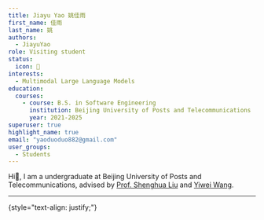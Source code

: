 ```yaml
---
title: Jiayu Yao 姚佳雨
first_name: 佳雨
last_name: 姚
authors:
  - JiayuYao
role: Visiting student
status:
  icon: 🔬
interests:
  - Multimodal Large Language Models
education:
  courses:
    - course: B.S. in Software Engineering
      institution: Beijing University of Posts and Telecommunications
      year: 2021-2025
superuser: true
highlight_name: true
email: "yaoduoduo882@gmail.com"
user_groups:
  - Students
---
```

Hi👋, I am a undergraduate at Beijing University of Posts and Telecommunications, advised by [Prof. Shenghua Liu](https://shenghua-liu.github.io/) and [Yiwei Wang](https://wangywust.github.io/).

***

{style="text-align: justify;"}
